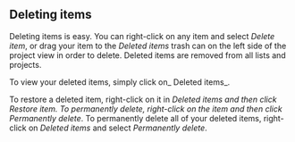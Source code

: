 ## Deleting items

Deleting items is easy. You can right-click on any item and select _Delete item_, or drag your item to the _Deleted items_ trash can on the left side of the project view in order to delete. Deleted items are removed from all lists and projects.

To view your deleted items, simply click on_ Deleted items_.

To restore a deleted item, right-click on it in _Deleted items _and then click _Restore item_. To permanently delete, right-click on the item and then click_ Permanently delete_. To permanently delete all of your deleted items, right-click on _Deleted items_ and select _Permanently delete_.

